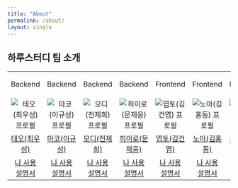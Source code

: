 ```yaml
---
title: "About"
permalink: /about/
layout: single
---
```


## 하루스터디 팀 소개

<table>
  <tr>
    <td align="center" width="140px">
      <p>Backend</p>
    </td>
    <td align="center" width="140px">
      <p>Backend</p>
    </td>
    <td align="center" width="140px">
      <p>Backend</p>
    </td>
    <td align="center" width="140px">
      <p>Backend</p>
    </td>
    <td align="center" width="140px">
      <p>Frontend</p>
    </td>
    <td align="center" width="140px">
      <p>Frontend</p>
    </td>
    <td align="center" width="140px">
      <p>Frontend</p>
    </td>
  </tr>
  <tr>
    <td align="center" width="120px">
        <img src="https://avatars.githubusercontent.com/u/78679830?v=4" alt="테오(최우성) 프로필" />
    </td>
    <td align="center" width="120px">
        <img src="https://avatars.githubusercontent.com/u/35948985?v=4" alt="마코(이규성) 프로필" />
    </td>
    <td align="center" width="120px">
        <img src="https://avatars.githubusercontent.com/u/77962265?v=4" alt="모디(전제희) 프로필" />
    </td>
    <td align="center" width="120px">
        <img src="https://avatars.githubusercontent.com/u/31722737?v=4" alt="히이로(문제웅) 프로필" />
    </td>
    <td align="center" width="120px">
        <img src="https://avatars.githubusercontent.com/u/78894403?v=4" alt="엽토(김건엽) 프로필" />
    </td>
    <td align="center" width="120px">
        <img src="https://avatars.githubusercontent.com/u/57981252?v=4" alt="노아(김홍동) 프로필" />
    </td>
    <td align="center" width="120px">
        <img src="https://avatars.githubusercontent.com/u/73513965?v=4" alt="룩소(우정균) 프로필" />
    </td>
  </tr>
  <tr>
    <td align="center">
      <a href="https://github.com/woosung1223" target="_blank">
        테오(최우성)
      </a>
    </td>
    <td align="center">
      <a href="https://github.com/aak2075" target="_blank">
        마코(이규성)
      </a>
    </td>
    <td align="center">
      <a href="https://github.com/jaehee329" target="_blank">
        모디(전제희)
      </a>
    </td>
    <td align="center">
      <a href="https://github.com/MoonJeWoong" target="_blank">
        히이로(문제웅) 
      </a>
    </td>
    <td align="center">
      <a href="https://github.com/yeopto" target="_blank">
        엽토(김건엽)
      </a>
    </td>
    <td align="center">
      <a href="https://github.com/nlom0218" target="_blank">
        노아(김홍동)
      </a>
    </td>
    <td align="center">
      <a href="https://github.com/woo-jk" target="_blank">
        룩소(우정균)
      </a>
    </td>
  </tr>
  <tr>
    <td align="center">
      <a href="https://docs.google.com/presentation/d/1v5sRKx94-k5lJIKSLadmiGdIG2xAtSG9FLfXSIHQ-ow/edit?usp=sharing" target="_blank">
        나 사용 설명서
      </a>
    </td>
    <td align="center">
      <a href="https://docs.google.com/presentation/d/15FFYzq_wsXGRie38-JctPuZOL-mTH8g-jrOTZP6dwD4/edit?usp=sharing" target="_blank">
        나 사용 설명서
      </a>
    </td>
    <td align="center">
      <a href="https://docs.google.com/presentation/d/19Q4EGuwNfYxOzV6syer08tD9eSZK_xicAa2lRuafL0E/edit?usp=sharing" target="_blank">
        나 사용 설명서
      </a>
    </td>
    <td align="center">
      <a href="https://docs.google.com/presentation/d/1_NtJbpIghJb7VjqZGPlJi5cJJiHkiKk4GuHHGZt2-gg/edit?sup=sharing" target="_blank">
        나 사용 설명서
      </a>
    </td>
    <td align="center">
      <a href="https://docs.google.com/presentation/d/13qZgRlJ3pRzx5qTc41nTs-dB8yA5B3FVRMVNb-Mjl_w/edit#slide=id.g25461392ae8_0_325" target="_blank">
        나 사용 설명서
      </a>
    </td>
    <td align="center">
      <a href="https://docs.google.com/presentation/d/1otAX9HuMQ9m4kKmQGKGfnYdDfDV6kEyxXY_Q9q-Wf3Y/edit?usp=sharing" target="_blank">
        나 사용 설명서
      </a>
    </td>
    <td align="center">
      <a href="https://docs.google.com/presentation/d/1AZqw87gzIeKmQF5IqK-NZnFSFYe0f79Fc6gdsEFiwZk/edit?usp=sharing" target="_blank">
        나 사용 설명서
      </a>
    </td>
  </tr>
</table>